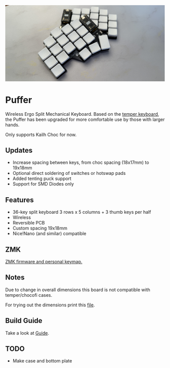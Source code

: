 <img src="./guide/cropped.jpg" alt="Puffer keyboard">

# Puffer

Wireless Ergo Split Mechanical Keyboard.
Based on the [temper keyboard](https://github.com/raeedcho/temper), the Puffer has been upgraded for more comfortable use by those with larger hands.

Only supports Kailh Choc for now.

## Updates

- Increase spacing between keys, from choc spacing (18x17mm) to 19x18mm
- Optional direct soldering of switches or hotswap pads
- Added tenting puck support
- Support for SMD Diodes only


## Features

- 36-key split keyboard 3 rows x 5 columns + 3 thumb keys per half
- Wireless
- Reversible PCB
- Custom spacing 19x18mm
- Nice!Nano (and similar) compatible


## ZMK

[ZMK firmware and personal keymap.](https://github.com/DuBento/zmk-config-puffer)

## Notes

Due to change in overall dimensions this board is not compatible with temper/chocofi cases.

For trying out the dimensions print this [file](print.pdf). 


## Build Guide

Take a look at [Guide](./guide/BUILD.md).

## TODO

- Make case and bottom plate